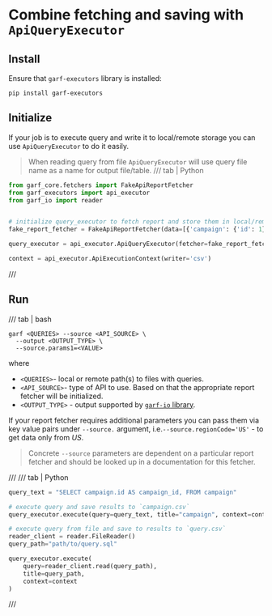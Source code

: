 # Combine fetching and saving with `ApiQueryExecutor`

## Install

Ensure that `garf-executors` library is installed:

```
pip install garf-executors
```

## Initialize

If your job is to execute query and write it to local/remote storage you can use `ApiQueryExecutor` to do it easily.
> When reading query from file `ApiQueryExecutor` will use query file name as a name for output file/table.
/// tab | Python
```python
from garf_core.fetchers import FakeApiReportFetcher
from garf_executors import api_executor
from garf_io import reader


# initialize query_executor to fetch report and store them in local/remote storage
fake_report_fetcher = FakeApiReportFetcher(data=[{'campaign': {'id': 1}}])

query_executor = api_executor.ApiQueryExecutor(fetcher=fake_report_fetcher)

context = api_executor.ApiExecutionContext(writer='csv')
```
///

## Run

/// tab | bash

```
garf <QUERIES> --source <API_SOURCE> \
  --output <OUTPUT_TYPE> \
  --source.params1=<VALUE>
```

where

* `<QUERIES>`- local or remote path(s) to files with queries.
* `<API_SOURCE>`- type of API to use. Based on that the appropriate report fetcher will be initialized.
* `<OUTPUT_TYPE>` - output supported by [`garf-io` library](../garf_io/README.md).

If your report fetcher requires additional parameters you can pass them via key value pairs under `--source.` argument, i.e.`--source.regionCode='US'` - to get data only from *US*.
> Concrete `--source` parameters are dependent on a particular report fetcher and should be looked up in a documentation for this fetcher.

///
/// tab | Python
```python
query_text = "SELECT campaign.id AS campaign_id, FROM campaign"

# execute query and save results to `campaign.csv`
query_executor.execute(query=query_text, title="campaign", context=context)

# execute query from file and save to results to `query.csv`
reader_client = reader.FileReader()
query_path="path/to/query.sql"

query_executor.execute(
    query=reader_client.read(query_path),
    title=query_path,
    context=context
)
```
///
